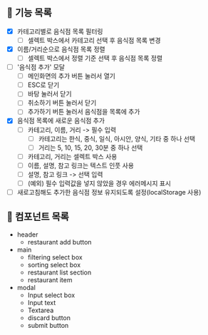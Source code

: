 ## 🐾 기능 목록

- [x] 카테고리별로 음식점 목록 필터링
  - [ ] 셀렉트 박스에서 카테고리 선택 후 음식점 목록 변경
- [x] 이름/거리순으로 음식점 목록 정렬
  - [ ] 셀렉트 박스에서 정렬 기준 선택 후 음식점 목록 정렬
- [ ] '음식점 추가' 모달
  - [ ] 메인화면의 추가 버튼 눌러서 열기
  - [ ] ESC로 닫기
  - [ ] 바탕 눌러서 닫기
  - [ ] 취소하기 버튼 눌러서 닫기
  - [ ] 추가하기 버튼 눌러서 음식점을 목록에 추가
- [x] 음식점 목록에 새로운 음식점 추가
  - [ ] 카테고리, 이름, 거리 -> 필수 입력
    - [ ] 카테고리는 한식, 중식, 일식, 아시안, 양식, 기타 중 하나 선택
    - [ ] 거리는 5, 10, 15, 20, 30분 중 하나 선택
  - [ ] 카테고리, 거리는 셀렉트 박스 사용
  - [ ] 이름, 설명, 참고 링크는 텍스트 인풋 사용
  - [ ] 설명, 참고 링크 -> 선택 입력
  - [ ] (예외) 필수 입력값을 넣지 않았을 경우 에러메시지 표시
- [ ] 새로고침해도 추가한 음식점 정보 유지되도록 설정(localStorage 사용)

## 🐾 컴포넌트 목록

- header
  - restaurant add button
- main
  - filtering select box
  - sorting select box
  - restaurant list section
  - restaurant item
- modal
  - Input select box
  - Input text
  - Textarea
  - discard button
  - submit button
